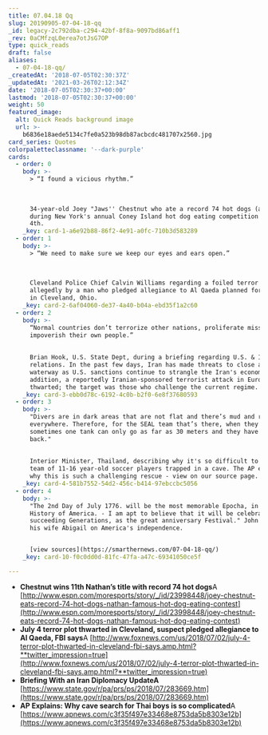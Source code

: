 ```yaml
---
title: 07.04.18 Qq
slug: 20190905-07-04-18-qq
_id: legacy-2c792dba-c294-42bf-8f8a-9097bd86aff1
_rev: 0aCMfzqL0erea7otJsG7OP
type: quick_reads
draft: false
aliases:
  - 07-04-18-qq/
_createdAt: '2018-07-05T02:30:37Z'
_updatedAt: '2021-03-26T02:12:34Z'
date: '2018-07-05T02:30:37+00:00'
lastmod: '2018-07-05T02:30:37+00:00'
weight: 50
featured_image:
  alt: Quick Reads background image
  url: >-
    b6836e18aede5134c7fe0a523b98db87acbcdc481707x2560.jpg
card_series: Quotes
colorpaletteclassname: '--dark-purple'
cards:
  - order: 0
    body: >-
      > “I found a vicious rhythm.”  
        
        
        
      34-year-old Joey "Jaws'' Chestnut who ate a record 74 hot dogs (and buns!)
      during New York's annual Coney Island hot dog eating competition on July
      4th.
    _key: card-1-a6e92b88-86f2-4e91-a0fc-710b3d583289
  - order: 1
    body: >-
      > “We need to make sure we keep our eyes and ears open.”  
        
        
        
      Cleveland Police Chief Calvin Williams regarding a foiled terror plot
      allegedly by a man who pledged allegiance to Al Qaeda planned for July 4th
      in Cleveland, Ohio.
    _key: card-2-6af04060-de37-4a40-b04a-ebd35f1a2c60
  - order: 2
    body: >-
      “Normal countries don’t terrorize other nations, proliferate missiles, and
      impoverish their own people.”  
        
        
      Brian Hook, U.S. State Dept, during a briefing regarding U.S. & Iran
      relations. In the past few days, Iran has made threats to close a crucial
      waterway as U.S. sanctions continue to strangle the Iran's economy. In
      addition, a reportedly Iranian-sponsored terrorist attack in Europe was
      thwarted; the target was those who challenge the current regime.
    _key: card-3-ebb0d78c-6192-4c0b-b2f0-6e8f37680593
  - order: 3
    body: >-
      "Divers are in dark areas that are not flat and there’s mud and rocks
      everywhere. Therefore, for the SEAL team that’s there, when they dive,
      sometimes one tank can only go as far as 30 meters and they have to turn
      back."  
        
        
      Interior Minister, Thailand, describing why it's so difficult to rescue a
      team of 11-16 year-old soccer players trapped in a cave. The AP explains
      why this is such a challenging rescue - view on our source page.
    _key: card-4-581b7552-54d2-456c-b414-97ebccbc5056
  - order: 4
    body: >-
      "The 2nd Day of July 1776. will be the most memorable Epocha, in the
      History of America. - I am apt to believe that it will be celebrated, by
      succeeding Generations, as the great anniversary Festival." John Adams to
      his wife Abigail on America's independence.


      [view sources](https://smarthernews.com/07-04-18-qq/)
    _key: card-10-f0c0dd0d-81fc-47fa-a47c-69341050ce5f

---
```

* **Chestnut wins 11th Nathan’s title with record 74 hot dogs**A [http://www.espn.com/moresports/story/_/id/23998448/joey-chestnut-eats-record-74-hot-dogs-nathan-famous-hot-dog-eating-contest](http://www.espn.com/moresports/story/_/id/23998448/joey-chestnut-eats-record-74-hot-dogs-nathan-famous-hot-dog-eating-contest)
* **July 4 terror plot thwarted in Cleveland, suspect pledged allegiance to Al Qaeda, FBI says**A [http://www.foxnews.com/us/2018/07/02/july-4-terror-plot-thwarted-in-cleveland-fbi-says.amp.html?**twitter_impression=true](http://www.foxnews.com/us/2018/07/02/july-4-terror-plot-thwarted-in-cleveland-fbi-says.amp.html?**twitter_impression=true)
* **Briefing With an Iran Diplomacy UpdateA** [https://www.state.gov/r/pa/prs/ps/2018/07/283669.htm](https://www.state.gov/r/pa/prs/ps/2018/07/283669.htm)
* **AP Explains: Why cave search for Thai boys is so complicated**A [https://www.apnews.com/c3f35f497e33468e8753da5b8303e12b](https://www.apnews.com/c3f35f497e33468e8753da5b8303e12b)